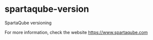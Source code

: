 # spartaqube-version
SpartaQube versioning


For more information, check the website https://www.spartaqube.com